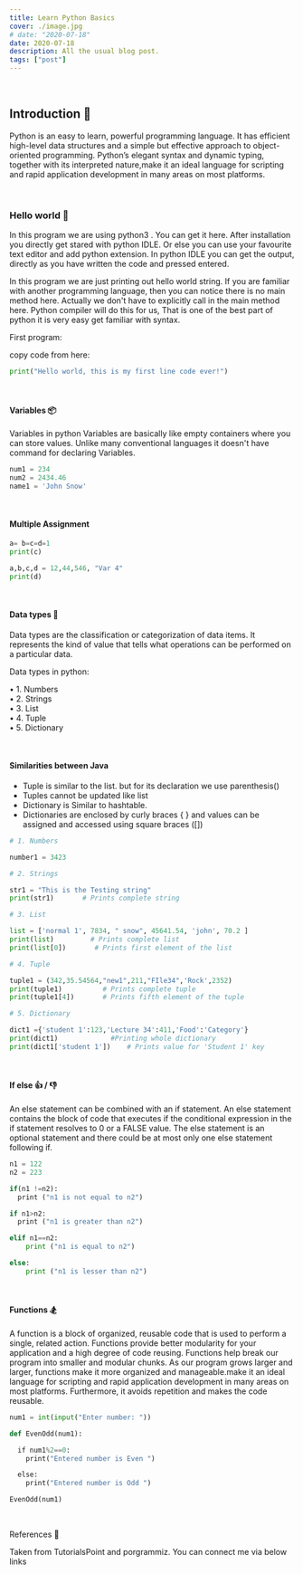```yaml
---
title: Learn Python Basics
cover: ./image.jpg
# date: "2020-07-18"
date: 2020-07-18
description: All the usual blog post.
tags: ["post"]
---
```


<br/>

## Introduction 📢

Python is an easy to learn, powerful programming language.
It has efficient high-level data structures and a simple but effective approach to object-oriented programming.
Python’s elegant syntax and dynamic typing, together with its interpreted nature,make it an ideal language
for scripting and rapid application development in many areas on most platforms.

<br/>

### Hello world 👋

In this program we are using python3 . You can get it here.
After installation you directly get stared with python IDLE.
Or else you can use your favourite text editor and add python extension.
In python IDLE you can get the output,
directly as you have written the code and pressed entered.

In this program we are just printing out hello world string. If you are familiar with another programming language,
then you can notice there is no main method here. Actually we don't have to explicitly call in the main method here.
Python compiler will do this for us, That is one of the best part of python it is very easy get familiar with syntax.

First program:

copy code from here:

```python
print("Hello world, this is my first line code ever!")
```

<br />

#### Variables 📦

Variables in python
Variables are basically like empty containers where you can store values.
Unlike many conventional languages it doesn't have command for declaring Variables.

```python
num1 = 234
num2 = 2434.46
name1 = 'John Snow'

```

<br />

#### Multiple Assignment

```python
a= b=c=d=1
print(c)

a,b,c,d = 12,44,546, "Var 4"
print(d)
```

<br />

#### Data types 💾

Data types are the classification or categorization of data items.
It represents the kind of value that tells what operations can be performed on a particular data.

Data types in python:

• 1. Numbers  
• 2. Strings  
• 3. List  
• 4. Tuple  
• 5. Dictionary

<br/>

#### Similarities between Java

- Tuple is similar to the list. but for its declaration we use parenthesis()
- Tuples cannot be updated like list
- Dictionary is Similar to hashtable.
- Dictionaries are enclosed by curly braces { } and values can be assigned and accessed using square braces ([])

```python
# 1. Numbers

number1 = 3423

# 2. Strings

str1 = "This is the Testing string"
print(str1)       # Prints complete string

# 3. List

list = ['normal 1', 7834, " snow", 45641.54, 'john', 70.2 ]
print(list)         # Prints complete list
print(list[0])       # Prints first element of the list

# 4. Tuple

tuple1 = (342,35.54564,"new1",211,"FIle34",'Rock',2352)
print(tuple1)          # Prints complete tuple
print(tuple1[4])       # Prints fifth element of the tuple

# 5. Dictionary

dict1 ={'student 1':123,'Lecture 34':411,'Food':'Category'}
print(dict1)             #Printing whole dictionary
print(dict1['student 1'])    # Prints value for 'Student 1' key
```

<br/>

#### If else 👍 / 👎

An else statement can be combined with an if statement.
An else statement contains the block of code that executes if the conditional expression in
the if statement resolves to 0 or a FALSE value. The else statement is an optional statement and there could be at most only
one else statement following if.

```python
n1 = 122
n2 = 223

if(n1 !=n2):
  print ("n1 is not equal to n2")

if n1>n2:
  print ("n1 is greater than n2")

elif n1==n2:
    print ("n1 is equal to n2")

else:
    print ("n1 is lesser than n2")
```

<br/>

#### Functions 🏂

A function is a block of organized, reusable code that is used to perform a single, related action.
Functions provide better modularity for your application and a high degree of code reusing.
Functions help break our program into smaller and modular chunks. As our program grows larger and larger,
functions make it more organized and manageable.make it an ideal language for scripting and rapid application
development in many areas on most platforms.
Furthermore, it avoids repetition and makes the code reusable.

```python
num1 = int(input("Enter number: "))

def EvenOdd(num1):

  if num1%2==0:
    print("Entered number is Even ")

  else:
    print("Entered number is Odd ")

EvenOdd(num1)
```

<br/>

References 🔗

Taken from TutorialsPoint and porgrammiz.
You can connect me via below links
